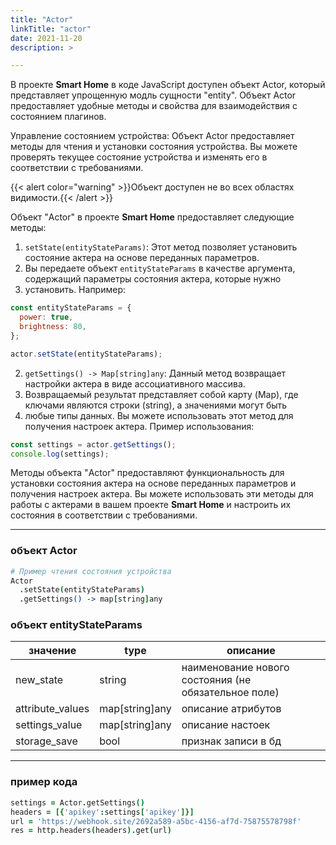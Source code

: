 ```yaml
---
title: "Actor"
linkTitle: "actor"
date: 2021-11-20
description: >

---
```


В проекте **Smart Home** в коде JavaScript доступен объект Actor, который представляет упрощенную модль сущности "entity". 
Объект Actor предоставляет удобные методы и свойства для взаимодействия с состоянием плагинов.

Управление состоянием устройства: Объект Actor предоставляет методы для чтения и установки состояния устройства. 
Вы можете проверять текущее состояние устройства и изменять его в соответствии с требованиями.

{{< alert color="warning" >}}Объект доступен не во всех областях видимости.{{< /alert >}}


Объект "Actor" в проекте **Smart Home** предоставляет следующие методы:

1. `setState(entityStateParams)`: Этот метод позволяет установить состояние актера на основе переданных параметров. 
2. Вы передаете объект `entityStateParams` в качестве аргумента, содержащий параметры состояния актера, которые нужно 
3. установить. Например:

```javascript
const entityStateParams = {
  power: true,
  brightness: 80,
};

actor.setState(entityStateParams);
```

2. `getSettings() -> Map[string]any`: Данный метод возвращает настройки актера в виде ассоциативного массива.
3. Возвращаемый результат представляет собой карту (Map), где ключами являются строки (string), а значениями могут быть 
4. любые типы данных. Вы можете использовать этот метод для получения настроек актера. Пример использования:

```javascript
const settings = actor.getSettings();
console.log(settings);
```

Методы объекта "Actor" предоставляют функциональность для установки состояния актера на основе переданных параметров 
и получения настроек актера. Вы можете использовать эти методы для работы с актерами в вашем проекте **Smart Home** и 
настроить их состояния в соответствии с требованиями.

----------------

### объект Actor

```coffeescript
# Пример чтения состояния устройства
Actor
  .setState(entityStateParams)
  .getSettings() -> map[string]any
```

### объект entityStateParams 

|  значение | type  | описание  |
|-----------|--|---------|
| new_state | string | наименование нового состояния (не обязательное поле) |
| attribute_values | map[string]any | описание атрибутов |
| settings_value | map[string]any | описание настоек |
| storage_save | bool | признак записи в бд |

----------------

### пример кода

```coffeescript
settings = Actor.getSettings()
headers = [{'apikey':settings['apikey']}]
url = 'https://webhook.site/2692a589-a5bc-4156-af7d-75875578798f'
res = http.headers(headers).get(url)
```
